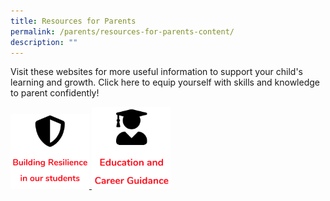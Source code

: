 ```yaml
---
title: Resources for Parents
permalink: /parents/resources-for-parents-content/
description: ""
---
```

Visit these websites for more useful information to support your child's learning and growth. Click here to equip yourself with skills and knowledge to parent confidently!

<a href="/files/Resilience-Resources_for-parents_final.pdf">
<img src="/images/resilience.png" style="width:25%">
</a>

<a href="/files/Resilience-Resources_for-parents_final.pdf">
<img src="/images/ECG.png" style="width:25%">
</a>




